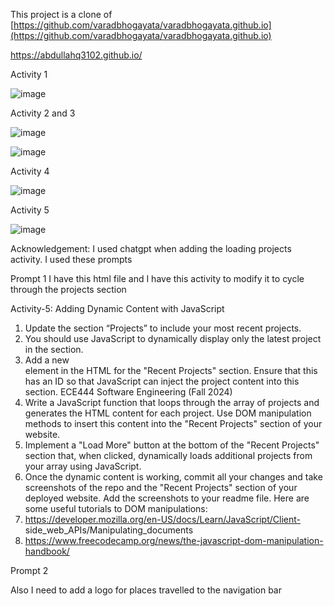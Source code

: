 This project is a clone of [https://github.com/varadbhogayata/varadbhogayata.github.io](https://github.com/varadbhogayata/varadbhogayata.github.io)

https://abdullahq3102.github.io/


Activity 1

![image](https://github.com/user-attachments/assets/1b22c43a-eb5a-4a86-9f49-6e718c03f492)


Activity 2 and 3

![image](https://github.com/user-attachments/assets/fda19ace-ce6f-4d13-863f-13562a111fe5)

![image](https://github.com/user-attachments/assets/3cb1e0cf-701b-4854-8848-de459ebbd251)

Activity 4

![image](https://github.com/user-attachments/assets/839f9944-a736-40fc-9ba8-5ddfbba31c4c)

Activity 5

![image](https://github.com/user-attachments/assets/dcea7ac2-712a-49f9-83f9-ddede91e8b48)

Acknowledgement: I used chatgpt when adding the loading projects activity. I used these prompts

Prompt 1
I have this html file and I have this activity to modify it to cycle through the projects section

Activity-5: Adding Dynamic Content with JavaScript
1. Update the section “Projects” to include your most recent projects.
2. You should use JavaScript to dynamically display only the latest project in the
section.
3. Add a new <div> element in the HTML for the "Recent Projects" section. Ensure that
this <div> has an ID so that JavaScript can inject the project content into this section.
ECE444 Software Engineering (Fall 2024)
4. Write a JavaScript function that loops through the array of projects and generates the
HTML content for each project. Use DOM manipulation methods to insert this content
into the "Recent Projects" section of your website.
5. Implement a "Load More" button at the bottom of the "Recent Projects" section that,
when clicked, dynamically loads additional projects from your array using JavaScript.
6. Once the dynamic content is working, commit all your changes and take screenshots
of the repo and the "Recent Projects" section of your deployed website. Add the
screenshots to your readme file.
Here are some useful tutorials to DOM manipulations:
1. https://developer.mozilla.org/en-US/docs/Learn/JavaScript/Client-
side_web_APIs/Manipulating_documents
2. https://www.freecodecamp.org/news/the-javascript-dom-manipulation-handbook/

Prompt 2

Also I need to add a logo for places travelled to the navigation bar
